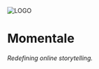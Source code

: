 ![LOGO](https://res.cloudinary.com/xdisrupt/image/upload/v1502990223/creativemauritius.com/momentale_logo.png)
# Momentale 
###### Redefining online storytelling.